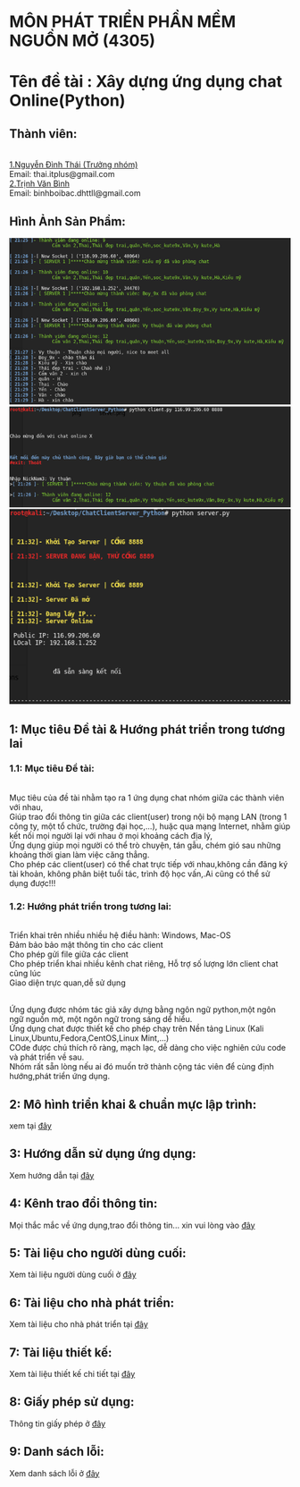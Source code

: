 <h1>MÔN PHÁT TRIỂN PHẦN MỀM NGUỒN MỞ (4305)</h1>
<h1>Tên đề tài : Xây dựng ứng dụng chat Online(Python) </h1>
<h2>Thành viên:</h2>
	<br><a href="https://www.facebook.com/chickns0up"> 1.Nguyễn Đình Thái (Trưởng nhóm) </a>
	<br>Email: thai.itplus@gmail.com
	<br><a href="https://www.facebook.com/trinh.binh.969">2.Trịnh Văn Bình </a>
	<br>Email: binhboibac.dhttll@gmail.com


<h2>Hình Ảnh Sản Phẩm:</h2>
<img src='/img/chat.PNG'>
<img src='/img/hdsd_client.png'>
<br><img src='/img/server2.PNG'>


<h2>1: Mục tiêu Đề tài & Hướng phát triển trong tương lai</h2>

<h3>1.1: Mục tiêu Đề tài:</h3>	
<br>Mục tiêu của đề tài nhằm tạo ra 1 ứng dụng chat nhóm giữa các thành viên với nhau, 
<br>Giúp trao đổi thông tin giữa các client(user) trong nội bộ mạng LAN (trong 1 công ty, một tổ chức, trường đại học,...), huặc qua mạng Internet, nhằm giúp kết nối mọi người lại với nhau ở mọi khoảng cách địa lý, 
<br>Ứng dụng giúp mọi người có thể trò chuyện, tán gẫu, chém gió sau những khoảng thời gian làm việc căng thẳng.
<br>Cho phép các client(user) có thể chat trực tiếp với nhau,không cần đăng ký tài khoản, không phân biệt tuổi tác, trình độ học vấn,.Ai cũng có thể sử dụng được!!!

<h3>1.2: Hướng phát triển trong tương lai:</h3>

<br> 	Triển khai trên nhiều nhiều hệ điều hành: Windows, Mac-OS
<br> 	Đảm bảo bảo mật thông tin cho các client
<br> 	Cho phép gửi file giữa các client
<br> 	Cho phép triển khai nhiều kênh chat riêng, Hỗ trợ số lượng lớn client chat cũng lúc
<br> 	Giao diện trực quan,dễ sử dụng
		
<br> Ứng dụng được nhóm tác giả xây dựng bằng ngôn ngữ python,một ngôn ngữ nguồn mở, một ngôn ngữ trong sáng dể hiểu.
<br> Ứng dụng chat được thiết kế cho phép chạy trên Nền tảng Linux (Kali Linux,Ubuntu,Fedora,CentOS,Linux Mint,...)
<br> COde được chú thích rõ ràng, mạch lạc, dễ dàng cho việc nghiên cứu code và phát triển về sau.
<br> Nhóm rất sẵn lòng nếu ai đó muốn trở thành cộng tác viên để cùng định hướng,phát triển ứng dụng.
	
	
<h2>2: Mô hình triển khai & chuẩn mực lập trình: </h2>

xem tại <a href="https://github.com/TCU1/ChatClientServer_Python/blob/master/Readme/programming.md">đây</a>

<h2> 3: Hướng dẫn sử dụng ứng dụng: </h2>
Xem hướng dẫn tại <a href="https://github.com/TCU1/ChatClientServer_Python/blob/master/Readme/hdsd.md">đây</a>

<h2> 4: Kênh trao đổi thông tin: </h2>
Mọi thắc mắc về ứng dụng,trao đổi thông tin... xin vui lòng vào <a href="https://www.facebook.com/chickns0up">đây</a>

<h2>5: Tài liệu cho người dùng cuối:</h2>
Xem tài liệu người dùng cuối ở <a href="">đây</a>

<h2>6: Tài liệu cho nhà phát triển: </h2>
Xem tài liệu cho nhà phát triển tại <a href="https://drive.google.com/file/d/0BzFhBdZmpSNKQ3dpQ2Z6NW5lVmc/view?usp=sharing">đây</a>

<h2>7: Tài liệu thiết kế: </h2>
Xem tài liệu thiết kế chi tiết tại <a href="https://drive.google.com/file/d/0BzFhBdZmpSNKXzRjR1pueWdlNVk/view?usp=sharing">đây</a>

<h2>8: Giấy phép sử dụng: </h2>
Thông tin giấy phép ở <a href="https://github.com/TCU1/ChatClientServer_Python/tree/master/Document">đây</a>

<h2>9: Danh sách lỗi: </h2>
Xem danh sách lỗi ở <a href="https://github.com/TCU1/ChatClientServer_Python/blob/master/Readme/issues.md">đây</a>

